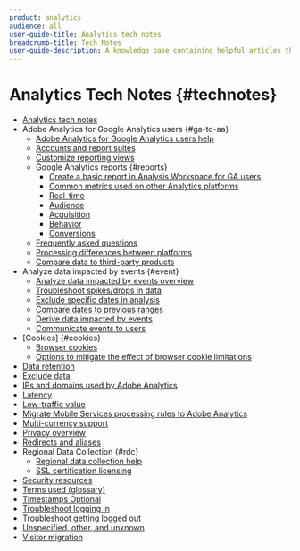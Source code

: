 ```yaml
---
product: analytics
audience: all
user-guide-title: Analytics tech notes
breadcrumb-title: Tech Notes
user-guide-description: A knowledge base containing helpful articles that don't belong to a specific analytics tool or component.
---
```


# Analytics Tech Notes {#technotes}

+ [Analytics tech notes](home.md)
+ Adobe Analytics for Google Analytics users {#ga-to-aa}
  + [Adobe Analytics for Google Analytics users help](ga-to-aa/home.md)
  + [Accounts and report suites](ga-to-aa/accounts.md)
  + [Customize reporting views](ga-to-aa/customization.md)
  + Google Analytics reports {#reports}
    + [Create a basic report in Analysis Workspace for GA users](ga-to-aa/reports/create-report.md)
    + [Common metrics used on other Analytics platforms](ga-to-aa/reports/common-metrics.md)
    + [Real-time](ga-to-aa/reports/realtime-reports.md)
    + [Audience](ga-to-aa/reports/audience-reports.md)
    + [Acquisition](ga-to-aa/reports/acquisition-reports.md)
    + [Behavior](ga-to-aa/reports/behavior-reports.md)
    + [Conversions](ga-to-aa/reports/conversions-reports.md)
  + [Frequently asked questions](ga-to-aa/faq.md)
  + [Processing differences between platforms](ga-to-aa/processing-differences.md)
  + [Compare data to third-party products](ga-to-aa/compare-data.md)
+ Analyze data impacted by events {#event}
  + [Analyze data impacted by events overview](event/overview.md)
  + [Troubleshoot spikes/drops in data](event/spikes-drops.md)
  + [Exclude specific dates in analysis](event/segments.md)
  + [Compare dates to previous ranges](event/compare-dates.md)
  + [Derive data impacted by events](event/calcmetrics.md)
  + [Communicate events to users](event/communicate.md)
+ [Cookies] {#cookies}
  + [Browser cookies](cookies/cookies.md)
  + [Options to mitigate the effect of browser cookie limitations](cookies/cookieless.md)
+ [Data retention](data-retention.md)
+ [Exclude data](exclude-data.md)
+ [IPs and domains used by Adobe Analytics](ip-addresses.md)
+ [Latency](latency.md)
+ [Low-traffic value](low-traffic.md)
+ [Migrate Mobile Services processing rules to Adobe Analytics](migrate-mobile.md)
+ [Multi-currency support](multicurrency.md)
+ [Privacy overview](privacy-overview.md)
+ [Redirects and aliases](redirects.md)
+ Regional Data Collection {#rdc}
  + [Regional data collection help](rdc/regional-data-collection.md)
  + [SSL certification licensing](rdc/ssl-cert-licensing.md)
+ [Security resources](security.md)
+ [Terms used (glossary)](terms.md)
+ [Timestamps Optional](timestamps-optional.md)
+ [Troubleshoot logging in](troubleshoot-login.md)
+ [Troubleshoot getting logged out](troubleshoot-sessions.md)
+ [Unspecified, other, and unknown](unspecified.md)
+ [Visitor migration](visitor-migration.md)

